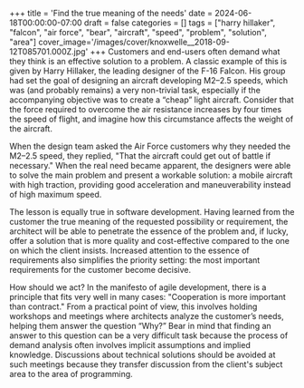 +++
title = 'Find the true meaning of the needs'
date = 2024-06-18T00:00:00-07:00
draft = false
categories = []
tags = ["harry hillaker", "falcon", "air force", "bear", "aircraft", "speed", "problem", "solution", "area"]
cover_image='/images/cover/knoxwelle__2018-09-12T085701.000Z.jpg'
+++
Customers and end-users often demand what they think is an effective solution to a problem. A classic example of this is given by Harry Hillaker, the leading designer of the F-16 Falcon. His group had set the goal of designing an aircraft developing M2–2.5 speeds, which was (and probably remains) a very non-trivial task, especially if the accompanying objective was to create a “cheap” light aircraft. Consider that the force required to overcome the air resistance increases by four times the speed of flight, and imagine how this circumstance affects the weight of the aircraft.

When the design team asked the Air Force customers why they needed the M2–2.5 speed, they replied, "That the aircraft could get out of battle if necessary." When the real need became apparent, the designers were able to solve the main problem and present a workable solution: a mobile aircraft with high traction, providing good acceleration and maneuverability instead of high maximum speed.

The lesson is equally true in software development. Having learned from the customer the true meaning of the requested possibility or requirement, the architect will be able to penetrate the essence of the problem and, if lucky, offer a solution that is more quality and cost-effective compared to the one on which the client insists. Increased attention to the essence of requirements also simplifies the priority setting: the most important requirements for the customer become decisive.

How should we act? In the manifesto of agile development, there is a principle that fits very well in many cases: "Cooperation is more important than contract." From a practical point of view, this involves holding workshops and meetings where architects analyze the customer’s needs, helping them answer the question “Why?” Bear in mind that finding an answer to this question can be a very difficult task because the process of demand analysis often involves implicit assumptions and implied knowledge. Discussions about technical solutions should be avoided at such meetings because they transfer discussion from the client's subject area to the area of programming.
